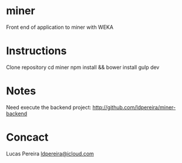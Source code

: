 # miner
Front end of application to miner with WEKA

# Instructions
Clone repository
cd miner
npm install && bower install
gulp dev

# Notes
Need execute the backend project: http://github.com/ldpereira/miner-backend

# Concact
Lucas Pereira
ldpereira@icloud.com
